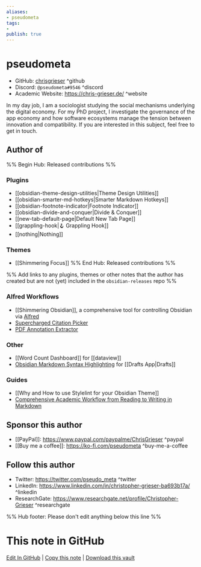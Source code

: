 ```yaml
---
aliases:
- pseudometa
tags:
- 
publish: true
---
```


# pseudometa

- GitHub: [chrisgrieser](https://github.com/chrisgrieser/) ^github
- Discord: `@pseudometa#9546` ^discord
- Academic Website: <https://chris-grieser.de/> ^website
<!-- - [[Publish sites|Publish site]]: <https://> ^publish-->

In my day job, I am a sociologist studying the social mechanisms underlying the digital economy. For my PhD project, I investigate the governance of the app economy and how software ecosystems manage the tension between innovation and compatibility. If you are interested in this subject, feel free to get in touch.

## Author of

%% Begin Hub: Released contributions %%
### Plugins
- [[obsidian-theme-design-utilities|Theme Design Utilities]]
- [[obsidian-smarter-md-hotkeys|Smarter Markdown Hotkeys]]
- [[obsidian-footnote-indicator|Footnote Indicator]]
- [[obsidian-divide-and-conquer|Divide & Conquer]]
- [[new-tab-default-page|Default New Tab Page]]
- [[grappling-hook|🪝 Grappling Hook]]
- [[nothing|Nothing]]

### Themes
- [[Shimmering Focus]]
%% End Hub: Released contributions %%

%% Add links to any plugins, themes or other notes that the author has created but are not (yet) included in the `obsidian-releases` repo %%

<!--
### Unlisted plugins
-->

### Alfred Workflows
- [[Shimmering Obsidian]], a comprehensive tool for controlling Obsidian via [Alfred](https://www.alfredapp.com/)
- [Supercharged Citation Picker](https://github.com/chrisgrieser/alfred-bibtex-citation-picker)
- [PDF Annotation Extractor](https://github.com/chrisgrieser/pdf-annotation-extractor-alfred)

### Other
- [[Word Count Dashboard]] for [[dataview]]
- [Obsidian Markdown Syntax Highlighting](https://actions.getdrafts.com/s/1r1) for [[Drafts App|Drafts]]

### Guides
- [[Why and How to use Stylelint for your Obsidian Theme]]
- [Comprehensive Academic Workflow from Reading to Writing in Markdown](https://www.notion.so/chrisgrieser/Comprehensive-Academic-Workflow-from-Reading-to-Writing-in-Markdown-a62298be91934043b11006be1ddc553a)

## Sponsor this author

<!-- - [[GitHub sponsors]]: [Sponsor @chrisgrieser on GitHub Sponsors](https://github.com/sponsors/chrisgrieser) ^github-sponsor-->
<!-- - [[Buy me a coffee]]: <https://> ^buy-me-a-coffee-->
- [[PayPal]]: <https://www.paypal.com/paypalme/ChrisGrieser> ^paypal
- [[Buy me a coffee]]: <https://ko-fi.com/pseudometa> ^buy-me-a-coffee
<!-- - [[Patreon]]: <https://> ^patreon-->

## Follow this author

<!-- - [[YouTube Channels|On YouTube]]: <https://> ^youtube-->
- Twitter: <https://twitter.com/pseudo_meta> ^twitter
- LinkedIn: <https://www.linkedin.com/in/christopher-grieser-ba693b17a/> ^linkedin
- ResearchGate: <https://www.researchgate.net/profile/Christopher-Grieser> ^researchgate
<!-- - ... -->

%% Hub footer: Please don't edit anything below this line %%

# This note in GitHub

<span class="git-footer">[Edit In GitHub](https://github.dev/obsidian-community/obsidian-hub/blob/main/01%20-%20Community/People/chrisgrieser.md "git-hub-edit-note") | [Copy this note](https://raw.githubusercontent.com/obsidian-community/obsidian-hub/main/01%20-%20Community/People/chrisgrieser.md "git-hub-copy-note") | [Download this vault](https://github.com/obsidian-community/obsidian-hub/archive/refs/heads/main.zip "git-hub-download-vault") </span>
